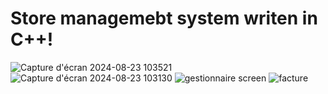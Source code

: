 # Store managemebt system writen in C++!
![Capture d'écran 2024-08-23 103521](https://github.com/user-attachments/assets/06552f60-c475-4f79-b828-31b3fa8567f9)
![Capture d'écran 2024-08-23 103130](https://github.com/user-attachments/assets/56268018-8f21-4143-9b52-e23eaa550488)
![gestionnaire screen](https://github.com/user-attachments/assets/c25380c7-f067-4a2a-9ecc-131bf6ed225f)
![facture](https://github.com/user-attachments/assets/380edb5d-d9e1-4297-a31d-dc64a6e47b7f)
